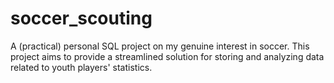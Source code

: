 # soccer_scouting
A (practical) personal SQL project on my genuine interest in soccer. This project aims to provide a streamlined solution for storing and analyzing data related to youth players' statistics. 
